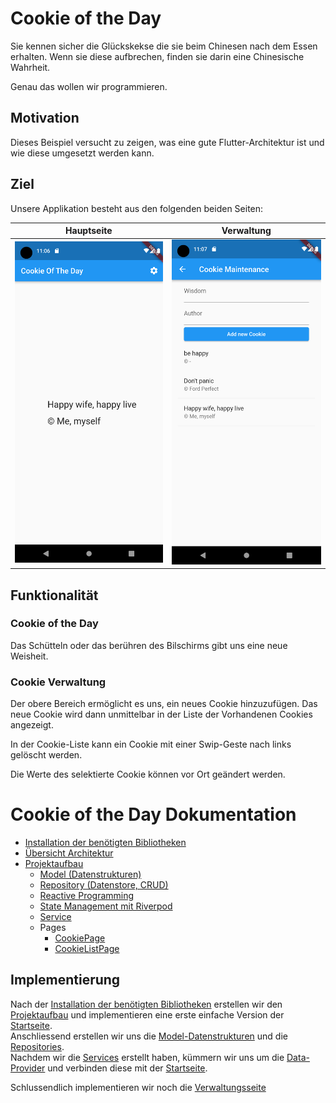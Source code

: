 # Cookie of the Day

Sie kennen sicher die Glückskekse die sie beim Chinesen nach dem Essen erhalten. Wenn sie diese aufbrechen, finden sie darin eine Chinesische Wahrheit.

Genau das wollen wir programmieren.

## Motivation
Dieses Beispiel versucht zu zeigen, was eine gute Flutter-Architektur ist und wie diese umgesetzt werden kann.

## Ziel
Unsere Applikation besteht aus den folgenden beiden Seiten:

Hauptseite | Verwaltung 
-------- | -------- 
![Hauptseite](./doc/pics/CookieOfTheDay.png "Hauptseite")   | ![Verwaltung](./doc/pics/CookieMaintenance.png "Verwaltung")   

## Funktionalität

### Cookie of the Day
Das Schütteln oder das berühren des Bilschirms gibt uns eine neue Weisheit.

### Cookie Verwaltung
Der obere Bereich ermöglicht es uns, ein neues Cookie hinzuzufügen. Das neue Cookie wird dann unmittelbar in der Liste der Vorhandenen Cookies angezeigt.

In der Cookie-Liste kann ein Cookie mit einer Swip-Geste nach links gelöscht werden.

Die Werte des selektierte Cookie können vor Ort geändert werden.

# Cookie of the Day Dokumentation
- [Installation der benötigten Bibliotheken](./doc/installation.md)
- [Übersicht Architektur](./doc/architecture.md)
- [Projektaufbau](./doc/project_layout.md)
    - [Model (Datenstrukturen)](./doc/model.md)
    - [Repository (Datenstore, CRUD)](./doc/repository.md)
    - [Reactive Programming](./doc/reactive_programming.md)
    - [State Management mit Riverpod](./doc/riverpod.md)
    - [Service](./doc/service.md)
    - Pages
        - [CookiePage](./doc/cookie_page.md)
        - [CookieListPage](./doc/cookie_list_page.md)

## Implementierung
Nach der [Installation der benötigten Bibliotheken](./doc/installation.md) erstellen wir den [Projektaufbau](./doc/project_layout.md) und implementieren eine erste einfache Version der [Startseite](./doc/cookie_page.md).  
Anschliessend erstellen wir uns die [Model-Datenstrukturen](./doc/model.md) und die [Repositories](./doc/repository.md).  
Nachdem wir die [Services](./doc/service.md) erstellt haben, kümmern wir uns um die [Data-Provider](./doc/provider_and_hooks.md) und verbinden diese mit der [Startseite](./doc/cookie_page.md).

Schlussendlich implementieren wir noch die [Verwaltungsseite](./doc/cookie_list_page.md)
